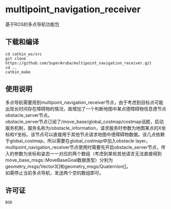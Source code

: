 # multipoint_navigation_receiver
基于ROS的多点导航功能包  

## 下载和编译
```
cd catkin_ws/src
git clone https://github.com/SuperAruba/multipoint_navigation_receiver.git
cd ..
catkin_make
```  

## 使用说明
  多点导航需要用到multipoint_navigation_receiver节点，由于考虑到目标点可能出现长时间存在障碍物的情况，故增加了一个判断地图中某点德障碍物信息德节点obstacle_server节点。  
  obstacle_server节点订阅了/move_base/global_costmap/costmap话题，启动服务机制，服务名称为/obstacle_information，请求服务时参数为地图某点的X坐标和Y坐标。该节点可以直接用于其他节点请求地图中德障碍物数据。该几点依赖于global_costmap，所以需要在global_costmap中加入obstacle layer。  
  multipoint_navigation_receiver节点使用时需要先开启obstacle_server节点，传入的参数为坐标和姿态一一对应的两个数组（考虑到某些其他语言无法直接得到move_base_msgs::MoveBaseGoal数据类型）分别为geometry_msgs/Vector3[]和geometry_msgs/Quaternion[]。  
  如需停止当前多点导航，发送两个空的数组即可。  
## 许可证
```
BSD
```
